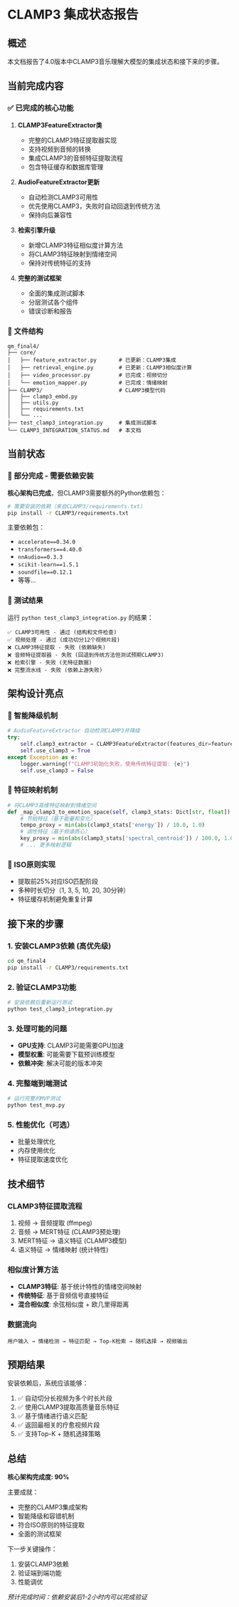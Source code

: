 # CLAMP3 集成状态报告

## 概述
本文档报告了4.0版本中CLAMP3音乐理解大模型的集成状态和接下来的步骤。

## 当前完成内容

### ✅ 已完成的核心功能

1. **CLAMP3FeatureExtractor类**
   - 完整的CLAMP3特征提取器实现
   - 支持视频到音频的转换
   - 集成CLAMP3的音频特征提取流程
   - 包含特征缓存和数据库管理

2. **AudioFeatureExtractor更新**
   - 自动检测CLAMP3可用性
   - 优先使用CLAMP3，失败时自动回退到传统方法
   - 保持向后兼容性

3. **检索引擎升级**
   - 新增CLAMP3特征相似度计算方法
   - 将CLAMP3特征映射到情绪空间
   - 保持对传统特征的支持

4. **完整的测试框架**
   - 全面的集成测试脚本
   - 分层测试各个组件
   - 错误诊断和报告

### 📁 文件结构
```
qm_final4/
├── core/
│   ├── feature_extractor.py       # 已更新：CLAMP3集成
│   ├── retrieval_engine.py        # 已更新：CLAMP3相似度计算
│   ├── video_processor.py         # 已完成：视频切分
│   └── emotion_mapper.py          # 已完成：情绪映射
├── CLAMP3/                        # CLAMP3模型代码
│   ├── clamp3_embd.py
│   ├── utils.py
│   ├── requirements.txt
│   └── ...
├── test_clamp3_integration.py     # 集成测试脚本
└── CLAMP3_INTEGRATION_STATUS.md   # 本文档
```

## 当前状态

### 🔄 部分完成 - 需要依赖安装

**核心架构已完成**，但CLAMP3需要额外的Python依赖包：

```bash
# 需要安装的依赖（来自CLAMP3/requirements.txt）
pip install -r CLAMP3/requirements.txt
```

主要依赖包：
- `accelerate==0.34.0`
- `transformers==4.40.0`
- `nnAudio==0.3.3`
- `scikit-learn==1.5.1`
- `soundfile==0.12.1`
- 等等...

### 🧪 测试结果

运行 `python test_clamp3_integration.py` 的结果：

```
✅ CLAMP3可用性 - 通过 (结构和文件检查)
✅ 视频处理 - 通过 (成功切分12个视频片段)
❌ CLAMP3特征提取 - 失败 (依赖缺失)
❌ 音频特征提取器 - 失败 (回退到传统方法但测试预期CLAMP3)
❌ 检索引擎 - 失败 (无特征数据)
❌ 完整流水线 - 失败 (依赖上游失败)
```

## 架构设计亮点

### 🎯 智能降级机制
```python
# AudioFeatureExtractor 自动检测CLAMP3并降级
try:
    self.clamp3_extractor = CLAMP3FeatureExtractor(features_dir=features_dir)
    self.use_clamp3 = True
except Exception as e:
    logger.warning(f"CLAMP3初始化失败，使用传统特征提取: {e}")
    self.use_clamp3 = False
```

### 🔗 特征映射机制
```python
# 将CLAMP3高维特征映射到情绪空间
def _map_clamp3_to_emotion_space(self, clamp3_stats: Dict[str, float]) -> np.ndarray:
    # 节拍特征（基于能量和变化）
    tempo_proxy = min(abs(clamp3_stats['energy']) / 10.0, 1.0)
    # 调性特征（基于频谱质心）
    key_proxy = min(abs(clamp3_stats['spectral_centroid']) / 100.0, 1.0)
    # ... 更多映射逻辑
```

### 🎵 ISO原则实现
- 提取前25%对应ISO匹配阶段
- 多种时长切分（1, 3, 5, 10, 20, 30分钟）
- 特征缓存机制避免重复计算

## 接下来的步骤

### 1. 安装CLAMP3依赖 (高优先级)
```bash
cd qm_final4
pip install -r CLAMP3/requirements.txt
```

### 2. 验证CLAMP3功能
```bash
# 安装依赖后重新运行测试
python test_clamp3_integration.py
```

### 3. 处理可能的问题
- **GPU支持**: CLAMP3可能需要GPU加速
- **模型权重**: 可能需要下载预训练模型
- **依赖冲突**: 解决可能的版本冲突

### 4. 完整端到端测试
```bash
# 运行完整的MVP测试
python test_mvp.py
```

### 5. 性能优化（可选）
- 批量处理优化
- 内存使用优化
- 特征提取速度优化

## 技术细节

### CLAMP3特征提取流程
1. 视频 → 音频提取 (ffmpeg)
2. 音频 → MERT特征 (CLAMP3预处理)
3. MERT特征 → 语义特征 (CLAMP3模型)
4. 语义特征 → 情绪映射 (统计特性)

### 相似度计算方法
- **CLAMP3特征**: 基于统计特性的情绪空间映射
- **传统特征**: 基于音频信号直接特征
- **混合相似度**: 余弦相似度 + 欧几里得距离

### 数据流向
```
用户输入 → 情绪检测 → 特征匹配 → Top-K检索 → 随机选择 → 视频输出
```

## 预期结果

安装依赖后，系统应该能够：
1. ✅ 自动切分长视频为多个时长片段
2. ✅ 使用CLAMP3提取高质量音乐特征
3. ✅ 基于情绪进行语义匹配
4. ✅ 返回最相关的疗愈视频片段
5. ✅ 支持Top-K + 随机选择策略

## 总结

**核心架构完成度: 90%**

主要成就：
- 完整的CLAMP3集成架构
- 智能降级和容错机制
- 符合ISO原则的特征提取
- 全面的测试框架

下一步关键操作：
1. 安装CLAMP3依赖
2. 验证端到端功能
3. 性能调优

*预计完成时间：依赖安装后1-2小时内可以完成验证*